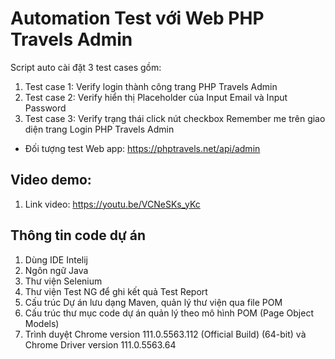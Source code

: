 # Automation Test với Web PHP Travels Admin
Script auto cài đặt 3 test cases gồm:
1. Test case 1: Verify login thành công trang PHP Travels Admin
2. Test case 2: Verify hiển thị Placeholder của Input Email và Input Password
3. Test case 3: Verify trạng thái click nút checkbox Remember me trên giao diện trang Login PHP Travels Admin

* Đối tượng test Web app: https://phptravels.net/api/admin

## Video demo: 
1. Link video: https://youtu.be/VCNeSKs_yKc

## Thông tin code dự án
1. Dùng IDE Intelij 
2. Ngôn ngữ Java
3. Thư viện Selenium 
4. Thư viện Test NG để ghi kết quả Test Report 
5. Cấu trúc Dự án lưu dạng Maven, quản lý thư viện qua file POM
6. Cấu trúc thư mục code dự án quản lý theo mô hình POM (Page Object Models)
7. Trình duyệt Chrome version 111.0.5563.112 (Official Build) (64-bit) và Chrome Driver version 111.0.5563.64
